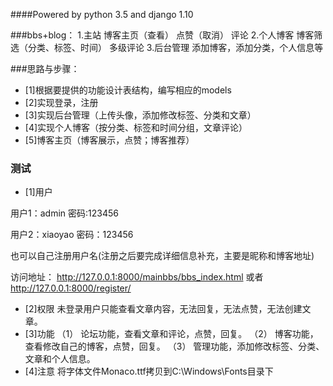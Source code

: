####Powered by python 3.5 and django 1.10

###bbs+blog：
1.主站
	博客主页（查看）
	点赞（取消）
	评论
2.个人博客
	博客筛选（分类、标签、时间）
	多级评论
3.后台管理
    添加博客，添加分类，个人信息等	

###思路与步骤：
- [1]根据要提供的功能设计表结构，编写相应的models
- [2]实现登录，注册
- [3]实现后台管理（上传头像，添加修改标签、分类和文章）
- [4]实现个人博客（按分类、标签和时间分组，文章评论）
- [5]博客主页（博客展示，点赞；博客推荐）


### 测试
- [1]用户

用户1：admin  密码:123456

用户2：xiaoyao 密码：123456

也可以自己注册用户名(注册之后要完成详细信息补充，主要是昵称和博客地址)

访问地址： http://127.0.0.1:8000/mainbbs/bbs_index.html
        或者 http://127.0.0.1:8000/register/

- [2]权限
    未登录用户只能查看文章内容，无法回复，无法点赞，无法创建文章。
- [3]功能
    （1） 论坛功能，查看文章和评论，点赞，回复。
    （2） 博客功能，查看修改自己的博客，点赞，回复。
    （3） 管理功能，添加修改标签、分类、文章和个人信息。
- [4]注意
    将字体文件Monaco.ttf拷贝到C:\Windows\Fonts目录下
